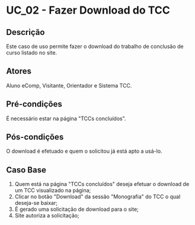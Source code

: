 # UC_02 - Fazer Download do TCC

## Descrição
Este caso de uso permite fazer o download do trabalho de conclusão de curso listado no site.
## Atores
Aluno eComp, Visitante, Orientador e Sistema TCC.
## Pré-condições
É necessário estar na página "TCCs concluídos".
## Pós-condições
O download é efetuado e quem o solicitou já está apto a usá-lo.
## Caso Base
1. Quem está na página "TCCs concluídos" deseja efetuar o download de um TCC visualizado na página;
2. Clicar no botão "Download" da sessão "Monografia" do TCC o qual deseja-se baixar;
3. É gerado uma solicitação de download para o site;
4. Site autoriza a solicitação;